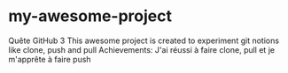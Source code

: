 # my-awesome-project
Quête GitHub 3
This awesome project is created to experiment git notions like clone, push and pull
Achievements:
J'ai réussi à faire clone, pull et je m'apprête à faire push